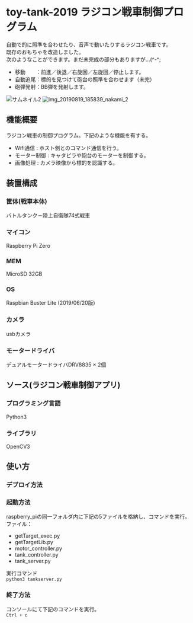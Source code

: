 # toy-tank-2019 ラジコン戦車制御プログラム
自動で的に照準を合わせたり、音声で動いたりするラジコン戦車です。<br>  既存のおもちゃを改造しました。<br>  次のようなことができます。まだ未完成の部分もありますが…(^-^;
- 移動　　：前進／後退／右旋回／左旋回／停止します。
- 自動追尾：標的を見つけて砲台の照準を合わせます（未完）
- 砲弾発射：BB弾を発射します。

![サムネイル2](https://user-images.githubusercontent.com/54632092/90399098-6081da00-e0d5-11ea-805a-0aa208311b5a.jpg)
![img_20190819_185839_nakami_2](https://user-images.githubusercontent.com/54632092/90508719-2e36b200-e193-11ea-9100-7753fa51c446.jpg)

## 機能概要
ラジコン戦車の制御プログラム。下記のような機能を有する。
- Wifi通信 : ホスト側とのコマンド通信を行う。
- モーター制御 : キャタピラや砲台のモーターを制御する。
- 画像処理 : カメラ映像から標的を認識する。

## 装置構成
### 筐体(戦車本体)
バトルタンク－陸上自衛隊74式戦車
### マイコン
Raspberry Pi Zero
### MEM
MicroSD 32GB
### OS
Raspbian Buster Lite (2019/06/20版)
### カメラ
usbカメラ
### モータードライバ
デュアルモータードライバDRV8835 × 2個

## ソース(ラジコン戦車制御アプリ)
### プログラミング言語
Python3
### ライブラリ
OpenCV3

## 使い方
### デプロイ方法

### 起動方法
raspberry_piの同一フォルダ内に下記の5ファイルを格納し、コマンドを実行。<br>  ファイル：
- getTarget_exec.py
- getTargetLib.py
- motor_controller.py
- tank_controller.py
- tank_server.py
    
実行コマンド<br>  ```python3 tankserver.py```
  
### 終了方法
  コンソールにて下記のコマンドを実行。<br>  ```Ctrl + c```

